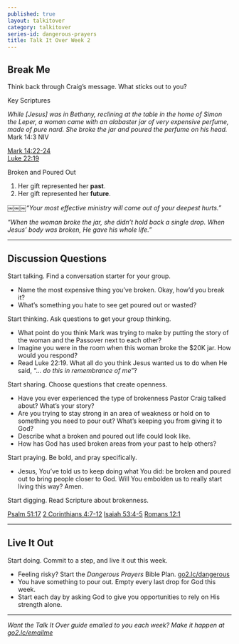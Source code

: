 ```yaml
---
published: true
layout: talkitover
category: talkitover
series-id: dangerous-prayers
title: Talk It Over Week 2
---
```


## Break Me
<p class="lead">Think back through Craig’s message. What sticks out to you?</p> 

Key Scriptures

_While [Jesus] was in Bethany, reclining at the table in the home of Simon the Leper, a woman came with an alabaster jar of very expensive perfume, made of pure nard. She broke the jar and poured the perfume on his head._  
Mark 14:3 NIV

[Mark 14:22-24](https://www.bible.com/bible/111/mrk.14.22-24.niv)  
[Luke 22:19](https://www.bible.com/bible/111/luk.22.19.niv)    

Broken and Poured Out

1. Her gift represented her **past**.
2. Her gift represented her **future**.

￼￼￼_“Your most effective ministry will come out of your deepest hurts.”_  

_“When the woman broke the jar, she didn’t hold back a single drop. When Jesus’ body was broken, He gave his whole life.”_

* * *

## Discussion Questions
<p class="lead">Start talking. Find a conversation starter for your group.</p> 

* Name the most expensive thing you’ve broken. Okay, how’d you break it?
* What’s something you hate to see get poured out or wasted?

<p class="lead">Start thinking. Ask questions to get your group thinking.</p> 

* What point do you think Mark was trying to make by putting the story of the woman and the Passover next to each other?
* Imagine you were in the room when this woman broke the $20K jar. How would you respond?
* Read Luke 22:19. What all do you think Jesus wanted us to do when He said, “... _do this in remembrance of me_”?
 
<p class="lead">Start sharing. Choose questions that create openness.</p> 

* Have you ever experienced the type of brokenness Pastor Craig talked about? What’s your story?
* Are you trying to stay strong in an area of weakness or hold on to something you need to pour out? What’s keeping you from giving it to God?
* Describe what a broken and poured out life could look like.
* How has God has used broken areas from your past to help others?

<p class="lead">Start praying. Be bold, and pray specifically.</p> 

* Jesus, You’ve told us to keep doing what You did: be broken and poured out to bring people closer to God. Will You embolden us to really start living this way? Amen.

<p class="lead">Start digging. Read Scripture about brokenness.</p> 

[Psalm 51:17](https://www.bible.com/bible/111/psa.51.17.niv) [2 Corinthians 4:7-12](https://www.bible.com/bible/111/2co.4.7-12.niv) [Isaiah 53:4-5](https://www.bible.com/bible/111/isa.53.4-5.niv) [Romans 12:1](https://www.bible.com/bible/111/rom.12.1.niv)

* * *

## Live It Out
<p class="lead">Start doing. Commit to a step, and live it out this week.</p>

* Feeling risky? Start the _Dangerous Prayers_ Bible Plan. [go2.lc/dangerous](http://go2.lc/dangerous)
* You have something to pour out. Empty every last drop for God this week.
* Start each day by asking God to give you opportunities to rely on His strength alone.

* * *

_Want the Talk It Over guide emailed to you each week? Make it happen at [go2.lc/emailme](http://info.life.church/talkitover)_
